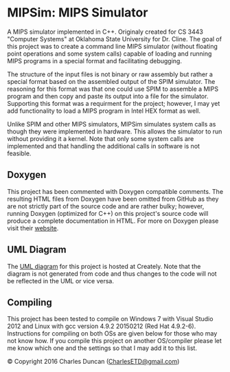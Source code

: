 # MIPSim: MIPS Simulator
A MIPS simulator implemented in C++. Originaly created for CS 3443 "Computer Systems" at Oklahoma State University for Dr. Cline.  The goal of this project was to create a command line MIPS simulator (without floating point operations and some system calls) capable of loading and running MIPS programs in a special format and facilitating debugging.

The structure of the input files is not binary or raw assembly but rather a special format based on the assembled output of the SPIM simulator. The reasoning for this format was that one could use SPIM to assemble a MIPS program and then copy and paste its output into a file for the simulator. Supporting this format was a requirment for the project; however, I may yet add functionality to load a MIPS program in Intel HEX format as well.

Unlike SPIM and other MIPS simulators, MIPSim simulates system calls as though they were implemented in hardware. This allows the simulator to run without providing it a kernel. Note that only some system calls are implemented and that handling the additional calls in software is not feasible.

## Doxygen
This project has been commented with Doxygen compatible comments. The resulting HTML files from Doxygen have been omitted from GitHub as they are not strictly part of the source code and are rather bulky; however, running Doxygen (optimized for C++) on this project's source code will produce a complete documentation in HTML. For more on Doxygen please visit their <a href="http://www.stack.nl/~dimitri/doxygen/" target="_blank">website</a>.

## UML Diagram
The <a href="https://creately.com/diagram/ik1cgqhg1/dpnmwwhRgcTcs4jko7Ui2uL7DCU%3D" target="_blank">UML diagram</a> for this project is hosted at Creately. Note that the diagram is not generated from code and thus changes to the code will not be reflected in the UML or vice versa.

## Compiling
This project has been tested to compile on Windows 7 with Visual Studio 2012 and Linux with gcc version 4.9.2 20150212 (Red Hat 4.9.2-6). Instructions for compiling on both OSs are given below for those who may not know how. If you compile this project on another OS/compiler please let me know which one and the settings so that I may add it to this list.

© Copyright 2016 Charles Duncan (CharlesETD@gmail.com)
